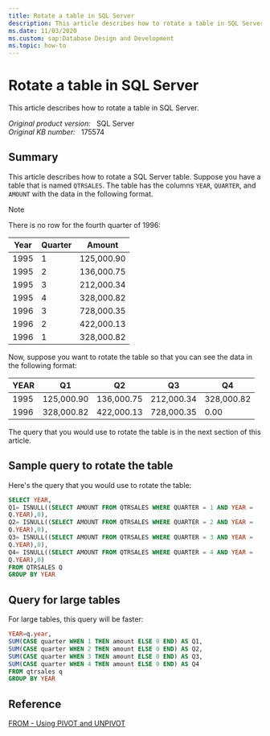 ```yaml
---
title: Rotate a table in SQL Server
description: This article describes how to rotate a table in SQL Server.
ms.date: 11/03/2020
ms.custom: sap:Database Design and Development
ms.topic: how-to
---
```


# Rotate a table in SQL Server

This article describes how to rotate a table in SQL Server.

_Original product version:_ &nbsp; SQL Server  
_Original KB number:_ &nbsp; 175574

## Summary

This article describes how to rotate a SQL Server table. Suppose you have a table that is named `QTRSALES`. The table has the columns `YEAR`, `QUARTER`, and `AMOUNT` with the data in the following format.

> [!NOTE]
> There is no row for the fourth quarter of 1996:

|Year|Quarter|Amount|
|-|-|-|
|1995| 1| 125,000.90|
|1995| 2| 136,000.75|
|1995| 3| 212,000.34|
|1995| 4| 328,000.82|
|1996| 3| 728,000.35|
|1996| 2| 422,000.13|
|1996| 1| 328,000.82|
  
Now, suppose you want to rotate the table so that you can see the data in the following format:

|YEAR |Q1| Q2 |Q3| Q4|
|-|-|-|-|-|
|1995 |125,000.90 |136,000.75| 212,000.34 |328,000.82|
|1996 |328,000.82 |422,000.13| 728,000.35 |0.00|

The query that you would use to rotate the table is in the next section of this article.

## Sample query to rotate the table

Here's the query that you would use to rotate the table:

```sql
SELECT YEAR,
Q1= ISNULL((SELECT AMOUNT FROM QTRSALES WHERE QUARTER = 1 AND YEAR =
Q.YEAR),0),
Q2= ISNULL((SELECT AMOUNT FROM QTRSALES WHERE QUARTER = 2 AND YEAR =
Q.YEAR),0),
Q3= ISNULL((SELECT AMOUNT FROM QTRSALES WHERE QUARTER = 3 AND YEAR =
Q.YEAR),0),
Q4= ISNULL((SELECT AMOUNT FROM QTRSALES WHERE QUARTER = 4 AND YEAR =
Q.YEAR),0)
FROM QTRSALES Q
GROUP BY YEAR
```

## Query for large tables

For large tables, this query will be faster:

```sql
YEAR=q.year,
SUM(CASE quarter WHEN 1 THEN amount ELSE 0 END) AS Q1,
SUM(CASE quarter WHEN 2 THEN amount ELSE 0 END) AS Q2,
SUM(CASE quarter WHEN 3 THEN amount ELSE 0 END) AS Q3,
SUM(CASE quarter WHEN 4 THEN amount ELSE 0 END) AS Q4
FROM qtrsales q
GROUP BY YEAR
```

## Reference

[FROM - Using PIVOT and UNPIVOT](/sql/t-sql/queries/from-using-pivot-and-unpivot)
